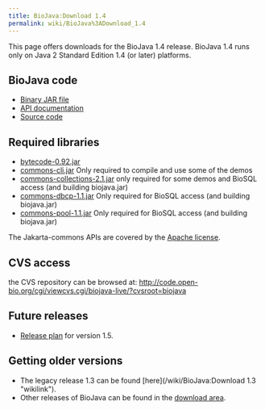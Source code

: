 ```yaml
---
title: BioJava:Download 1.4
permalink: wiki/BioJava%3ADownload_1.4
---
```


This page offers downloads for the BioJava 1.4 release. BioJava 1.4 runs
only on Java 2 Standard Edition 1.4 (or later) platforms.

BioJava code
------------

-   [Binary JAR
    file](http://www.biojava.org/download/binaries/biojava-1.4.jar)
-   [API
    documentation](http://www.biojava.org/download/docs/biojava-docs-1.4.tar.gz)
-   [Source
    code](http://www.biojava.org/download/source/biojava-1.4.tar.gz)

Required libraries
------------------

-   [bytecode-0.92.jar](http://www.biojava.org/download/binaries/bytecode-0.92.jar)
-   [commons-cli.jar](http://www.biojava.org/download/binaries/commons-cli.jar)
    Only required to compile and use some of the demos
-   [commons-collections-2.1.jar](http://www.biojava.org/download/binaries/commons-collections-2.1.jar)
    only required for some demos and BioSQL access (and building
    biojava.jar)
-   [commons-dbcp-1.1.jar](http://www.biojava.org/download/binaries/commons-dbcp-1.1.jar)
    Only required for BioSQL access (and building biojava.jar)
-   [commons-pool-1.1.jar](http://www.biojava.org/download/binaries/commons-pool-1.1.jar)
    Only required for BioSQL access (and building biojava.jar)

The Jakarta-commons APIs are covered by the [Apache
license](http://www.biojava.org/download/binaries/LICENSE.COMMONS).

CVS access
----------

the CVS repository can be browsed at:
<http://code.open-bio.org/cgi/viewcvs.cgi/biojava-live/?cvsroot=biojava>

Future releases
---------------

-   [Release plan](/wiki/BioJava:1.5ReleasePlan "wikilink") for version 1.5.

Getting older versions
----------------------

-   The legacy release 1.3 can be found
    [here](/wiki/BioJava:Download 1.3 "wikilink").
-   Other releases of BioJava can be found in the [download
    area](http://www.biojava.org/download/).

